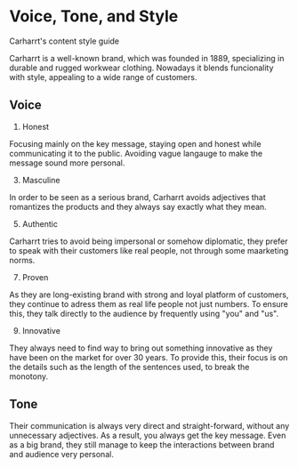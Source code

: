 # Voice, Tone, and Style

Carharrt's content style guide 

Carharrt is a well-known brand, which was founded in 1889, specializing in durable and rugged workwear clothing. Nowadays it blends funcionality with style, appealing to a wide range of customers. 

## Voice

1. Honest
   
Focusing mainly on the key message, staying open and honest while communicating it to the public. Avoiding vague langauge to make the message sound more personal. 

3. Masculine
   
In order to be seen as a serious brand, Carharrt avoids adjectives that romantizes the products and they always say exactly what they mean. 

5. Authentic
   
Carharrt tries to avoid being impersonal or somehow diplomatic, they prefer to speak with their customers like real people, not through some maarketing norms. 

7. Proven
   
As they are long-existing brand with strong and loyal platform of customers, they continue to adress them as real life people not just numbers. To ensure this, they talk directly to the audience by frequently using "you" and "us". 

9. Innovative
    
They always need to find way to bring out something innovative as they have been on the market for over 30 years. To provide this, their focus is on the details such as the length of the sentences used, to break the monotony. 


## Tone

Their communication is always very direct and straight-forward, without any unnecessary adjectives. As a result, you always get the key message. Even as a big brand, they still manage to keep the interactions between brand and audience very personal. 
